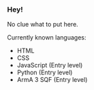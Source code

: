 ### Hey!

No clue what to put here.

Currently known languages:
- HTML
- CSS
- JavaScript (Entry level)
- Python (Entry level)
- ArmA 3 SQF (Entry level)
